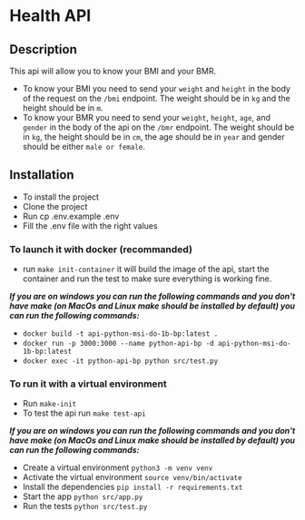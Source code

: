 # Health API

## Description

This api will allow you to know your BMI and your BMR.

- To know your BMI you need to send your `weight` and `height` in the body of the request on the `/bmi` endpoint. The weight should be in `kg` and the height should be in `m`.
- To know your BMR you need to send your `weight`, `height`, `age`, and `gender` in the body of the api on the `/bmr` endpoint. The weight should be in `kg`, the height should be in `cm`, the age should be in `year` and gender should be either `male or female`.

## Installation

- To install the project
- Clone the project
- Run cp .env.example .env
- Fill the .env file with the right values

### To launch it with docker (recommanded)

- run `make init-container` it will build the image of the api, start the container and run the test to make sure everything is working fine.

**_If you are on windows you can run the following commands and you don't have make (on MacOs and Linux make should be installed by default) you can run the following commands:_**

- `docker build -t api-python-msi-do-1b-bp:latest .`
- `docker run -p 3000:3000 --name python-api-bp -d api-python-msi-do-1b-bp:latest`
- `docker exec -it python-api-bp python src/test.py`

### To run it with a virtual environment

- Run `make-init`
- To test the api run `make test-api`

**_If you are on windows you can run the following commands and you don't have make (on MacOs and Linux make should be installed by default) you can run the following commands:_**

- Create a virtual environment `python3 -m venv venv`
- Activate the virtual environment `source venv/bin/activate`
- Install the dependencies `pip install -r requirements.txt`
- Start the app `python src/app.py`
- Run the tests `python src/test.py`
